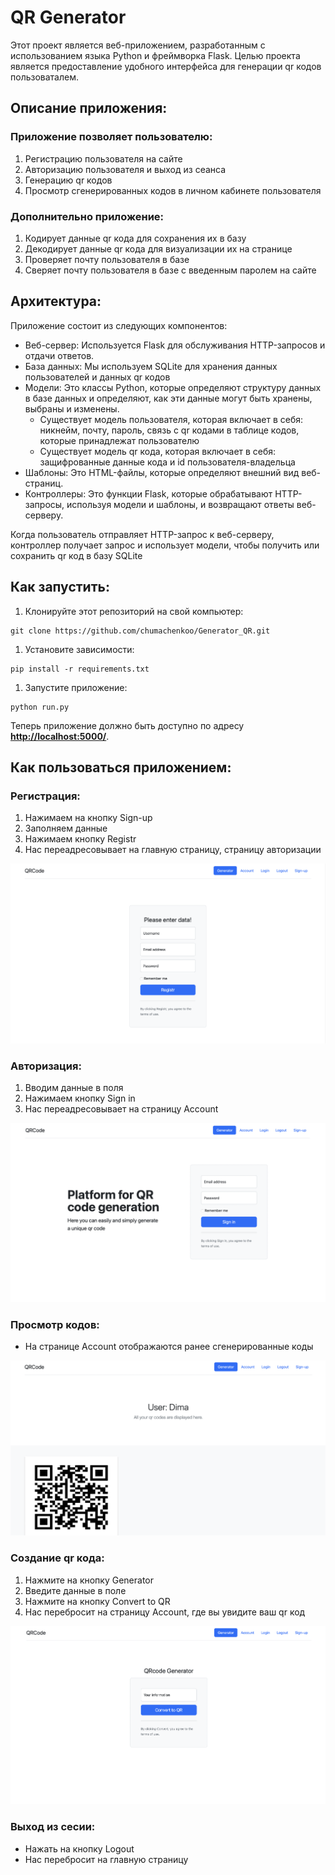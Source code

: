 # QR Generator

Этот проект является веб-приложением, разработанным с использованием языка Python и фреймворка Flask. Целью проекта является предоставление удобного интерфейса для генерации qr кодов пользоваталем.

## **Описание приложения:**

### Приложение позволяет пользователю:

1. Регистрацию пользователя на сайте
2. Авторизацию пользователя и выход из сеанса
3. Генерацию qr кодов
4. Просмотр сгенерированных кодов в личном кабинете пользователя

### Дополнительно приложение:

1. Кодирует данные qr кода для сохранения их в базу
2. Декодирует данные qr кода для визуализации их на странице
3. Проверяет почту пользователя в базе
4. Сверяет почту пользователя в базе с введенным паролем на сайте

## **Архитектура:**

Приложение состоит из следующих компонентов:

- Веб-сервер: Используется Flask для обслуживания HTTP-запросов и отдачи ответов.
- База данных: Мы используем SQLite для хранения данных пользователей и данных qr кодов
- Модели: Это классы Python, которые определяют структуру данных в базе данных и определяют, как эти данные могут быть хранены, выбраны и изменены.
    - Существует модель пользователя, которая включает в себя: никнейм, почту, пароль, связь с qr кодами в таблице кодов, которые принадлежат пользователю
    - Существует модель qr кода, которая включает в себя: защифрованные данные кода и id пользователя-владельца
- Шаблоны: Это HTML-файлы, которые определяют внешний вид веб-страниц.
- Контроллеры: Это функции Flask, которые обрабатывают HTTP-запросы, используя модели и шаблоны, и возвращают ответы веб-серверу.

Когда пользователь отправляет HTTP-запрос к веб-серверу, контроллер получает запрос и использует модели, чтобы получить или сохранить qr код в базу SQLite

## **Как запустить:**

1. Клонируйте этот репозиторий на свой компьютер:

```
git clone https://github.com/chumachenkoo/Generator_QR.git
```

1. Установите зависимости:

```
pip install -r requirements.txt
```

1. Запустите приложение:

```
python run.py
```

Теперь приложение должно быть доступно по адресу **[http://localhost:5000/](http://localhost:5000/)**.

## **Как пользоваться приложением:**

### Регистрация:

1. Нажимаем на кнопку Sign-up
2. Заполняем данные
3. Нажимаем кнопку Registr
4. Нас переадресовывает на главную страницу, страницу авторизации

![alt text](images/Untitled.png)

### Авторизация:

1. Вводим данные в поля
2. Нажимаем кнопку Sign in
3. Нас переадресовывает на страницу Account

![alt text](images/Untitled1.png)

### Просмотр кодов:

- На странице Account отображаются ранее сгенерированные коды

![alt text](images/Untitled2.png)

### Создание qr кода:

1. Нажмите на кнопку Generator
2. Введите данные в поле
3. Нажмите на кнопку Convert to QR
4. Нас перебросит на страницу Account, где вы увидите ваш qr код

![alt text](images/Untitled3.png)

### Выход из сесии:

- Нажать на кнопку Logout
- Нас перебросит на главную страницу